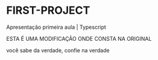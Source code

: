 # FIRST-PROJECT
Apresentação primeira aula | Typescript

ESTA É UMA MODIFICAÇÃO ONDE CONSTA NA ORIGINAL

você sabe da verdade, confie na verdade
